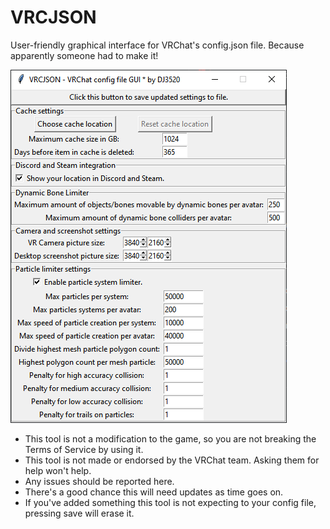 # VRCJSON

User-friendly graphical interface for VRChat's config.json file. Because apparently someone had to make it!

![Screenshot](https://github.com/dj3520/vrcjson/blob/master/vrcjson.png?raw=true)

 - This tool is not a modification to the game, so you are not breaking the Terms of Service by using it.
 - This tool is not made or endorsed by the VRChat team. Asking them for help won't help.
 - Any issues should be reported here.
 - There's a good chance this will need updates as time goes on.
 - If you've added something this tool is not expecting to your config file, pressing save will erase it.